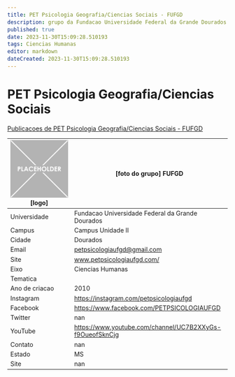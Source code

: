 ```yaml
---
title: PET Psicologia Geografia/Ciencias Sociais - FUFGD
description: grupo da Fundacao Universidade Federal da Grande Dourados
published: true
date: 2023-11-30T15:09:28.510193
tags: Ciencias Humanas
editor: markdown
dateCreated: 2023-11-30T15:09:28.510193
---
```


# PET Psicologia Geografia/Ciencias Sociais

[Publicacoes de PET Psicologia Geografia/Ciencias Sociais - FUFGD](/atividade/156PETPsicologiaGeografiaCienciasSociaisFUFGD/feed.md)

| ![placeholder.png](/placeholder.png) [logo] | [foto do grupo] FUFGD         |
| ------------------------------------------- | ------------------------------------------------- |
| Universidade                                | Fundacao Universidade Federal da Grande Dourados      |
| Campus                                      | Campus Unidade II            |
| Cidade                                      | Dourados             |
| Email                                       | petpsicologiaufgd@gmail.com             |
| Site                                        | www.petpsicologiaufgd.com/              |
| Eixo                                        | Ciencias Humanas              |
| Tematica                                    |           |
| Ano de criacao                              | 2010        |
| Instagram                                   | https://instagram.com/petpsicologiaufgd         |
| Facebook                                    | https://www.facebook.com/PETPSICOLOGIAUFGD          |
| Twitter                                     | nan           |
| YouTube                                     | https://www.youtube.com/channel/UC7B2XXyGs-f9OueofSknCjg           |
| Contato                                     | nan         |
| Estado                                      |  MS            |
| Site                                        | nan |
